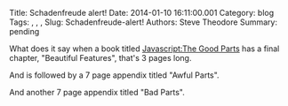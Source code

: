 Title: Schadenfreude alert!
Date: 2014-01-10 16:11:00.001
Category: blog
Tags: , , , 
Slug: Schadenfreude-alert!
Authors: Steve Theodore
Summary: pending

What does it say when a book titled [Javascript:The Good Parts](http://www.amazon.com/JavaScript-Good-Parts-Douglas-Crockford/dp/0596517742) has a final chapter, "Beautiful Features", that's 3 pages long.  
  
And is followed by a 7 page appendix titled "Awful Parts".  
  
And another 7 page appendix titled "Bad Parts".  
  
  


